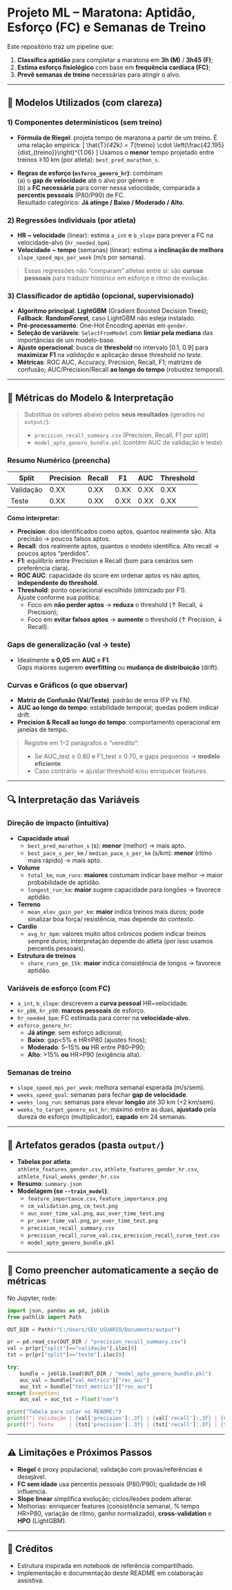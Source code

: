 # Projeto ML – Maratona: Aptidão, Esforço (FC) e Semanas de Treino

Este repositório traz um pipeline que:
1) **Classifica aptidão** para completar a maratona em **3h (M)** / **3h45 (F)**;  
2) **Estima esforço fisiológico** com base em **frequência cardíaca (FC)**;  
3) **Prevê semanas de treino** necessárias para atingir o alvo.

---

## 🧠 Modelos Utilizados (com clareza)

### 1) Componentes determinísticos (sem treino)
- **Fórmula de Riegel**: projeta tempo de maratona a partir de um treino. É uma relação empírica:
  \[
    \hat{T}_{42k} = T_{treino} \cdot \left(\frac{42.195}{dist_{treino}}\right)^{1.06}
  \]
  Usamos o **menor** tempo projetado entre treinos ≥10 km (por atleta): `best_pred_marathon_s`.

- **Regras de esforço (`esforco_genero_hr`)**: combinam  
  (a) o **gap de velocidade** até o alvo por gênero e  
  (b) a **FC necessária** para correr nessa velocidade, comparada a **percentis pessoais** (P80/P90) de FC.  
  Resultado categórico: **Já atinge / Baixo / Moderado / Alto**.

### 2) Regressões individuais (por atleta)
- **HR ~ velocidade** (linear): estima `a_int` e `b_slope` para prever a FC na velocidade-alvo (`hr_needed_bpm`).
- **Velocidade ~ tempo** (semanas) (linear): estima a **inclinação de melhora** `slope_speed_mps_per_week` (m/s por semana).

> Essas regressões não “comparam” atletas entre si: são **curvas pessoais** para traduzir histórico em esforço e ritmo de evolução.

### 3) Classificador de aptidão (opcional, supervisionado)
- **Algoritmo principal**: **LightGBM** (Gradient Boosted Decision Trees);  
  **Fallback**: **RandomForest**, caso LightGBM não esteja instalado.
- **Pré-processamento**: One-Hot Encoding apenas em `gender`.
- **Seleção de variáveis**: `SelectFromModel` com **limiar pela mediana** das importâncias de um modelo-base.
- **Ajuste operacional**: busca de **threshold** no intervalo [0.1, 0.9] para **maximizar F1** na *validação* e aplicação desse threshold no *teste*.
- **Métricas**: ROC AUC, Accuracy, Precision, Recall, F1; matrizes de confusão; AUC/Precision/Recall **ao longo do tempo** (robustez temporal).

---

## 🔢 Métricas do Modelo & Interpretação

> Substitua os valores abaixo pelos **seus resultados** (gerados no `output/`):
> - `precision_recall_summary.csv` (Precision, Recall, F1 por split)
> - `model_apto_genero_bundle.pkl` (contém AUC de validação e teste)

### Resumo Numérico (preencha)
| Split      | Precision | Recall | F1  | AUC  | Threshold |
|------------|-----------|--------|-----|------|-----------|
| Validação  | 0.XX      | 0.XX   | 0.XX| 0.XX | 0.XX      |
| Teste      | 0.XX      | 0.XX   | 0.XX| 0.XX | 0.XX      |

**Como interpretar:**
- **Precision**: dos identificados como aptos, quantos realmente são. Alta precisão → poucos falsos aptos.
- **Recall**: dos realmente aptos, quantos o modelo identifica. Alto recall → poucos aptos “perdidos”.
- **F1**: equilíbrio entre Precision e Recall (bom para cenários sem preferência clara).
- **ROC AUC**: capacidade do score em ordenar aptos vs não aptos, **independente do threshold**.
- **Threshold**: ponto operacional escolhido (otimizado por F1).  
  Ajuste conforme sua política:
  - Foco em **não perder aptos** → **reduza** o threshold (↑ Recall, ↓ Precision);
  - Foco em **evitar falsos aptos** → **aumente** o threshold (↑ Precision, ↓ Recall).

### Gaps de generalização (val → teste)
- Idealmente **≤ 0,05** em **AUC** e **F1**.  
  Gaps maiores sugerem **overfitting** ou **mudança de distribuição** (drift).

### Curvas e Gráficos (o que observar)
- **Matriz de Confusão (Val/Teste)**: padrão de erros (FP vs FN).
- **AUC ao longo do tempo**: estabilidade temporal; quedas podem indicar drift.
- **Precision & Recall ao longo do tempo**: comportamento operacional em janelas de tempo.

> Registre em 1–2 parágrafos o “veredito”:  
> - Se AUC_test ≥ 0.80 e F1_test ≥ 0.70, e gaps pequenos → **modelo eficiente**.  
> - Caso contrário → ajustar threshold e/ou enriquecer features.

---

## 🔍 Interpretação das Variáveis

### Direção de impacto (intuitiva)
- **Capacidade atual**
  - `best_pred_marathon_s` (s): **menor** (melhor) → mais apto.
  - `best_pace_s_per_km` / `median_pace_s_per_km` (s/km): **menor** (ritmo mais rápido) → mais apto.
- **Volume**
  - `total_km`, `num_runs`: **maiores** costumam indicar base melhor → maior probabilidade de aptidão.
  - `longest_run_km`: **maior** sugere capacidade para longões → favorece aptidão.
- **Terreno**
  - `mean_elev_gain_per_km`: **maior** indica treinos mais duros; pode sinalizar boa força/ resistência, mas depende do contexto.
- **Cardio**
  - `avg_hr_bpm`: valores muito altos crônicos podem indicar treinos sempre duros; interpretação depende do atleta (por isso usamos percentis pessoais).
- **Estrutura de treinos**
  - `share_runs_ge_15k`: **maior** indica consistência de longos → favorece aptidão.

### Variáveis de esforço (com FC)
- `a_int`, `b_slope`: descrevem a **curva pessoal** HR~velocidade.
- `hr_p80`, `hr_p90`: **marcos pessoais** de esforço.
- `hr_needed_bpm`: FC estimada para correr na **velocidade-alvo**.
- `esforco_genero_hr`:  
  - **Já atinge**: sem esforço adicional;  
  - **Baixo**: gap<5% e HR≤P80 (ajustes finos);  
  - **Moderado**: 5–15% **ou** HR entre P80–P90;  
  - **Alto**: >15% **ou** HR>P90 (exigência alta).

### Semanas de treino
- `slope_speed_mps_per_week`: melhora semanal esperada (m/s/sem).
- `weeks_speed_goal`: semanas para fechar **gap de velocidade**.
- `weeks_long_run`: semanas para elevar **longão** até 30 km (+2 km/sem).
- `weeks_to_target_genero_est_hr`: máximo entre as duas, **ajustado** pela dureza de esforço (multiplicador), **capado** em 24 semanas.

---

## 🧾 Artefatos gerados (pasta `output/`)

- **Tabelas por atleta**:  
  `athlete_features_gender.csv`, `athlete_features_gender_hr.csv`, `athlete_final_weeks_gender_hr.csv`
- **Resumo**: `summary.json`
- **Modelagem (se `--train_model`)**:
  - `feature_importance.csv`, `feature_importance.png`
  - `cm_validation.png`, `cm_test.png`
  - `auc_over_time_val.png`, `auc_over_time_test.png`
  - `pr_over_time_val.png`, `pr_over_time_test.png`
  - `precision_recall_summary.csv`
  - `precision_recall_curve_val.csv`, `precision_recall_curve_test.csv`
  - `model_apto_genero_bundle.pkl`

---

## 🧪 Como preencher automaticamente a seção de métricas

No Jupyter, rode:

```python
import json, pandas as pd, joblib
from pathlib import Path

OUT_DIR = Path(r"C:/Users/SEU_USUARIO/Documents/output")

pr = pd.read_csv(OUT_DIR / "precision_recall_summary.csv")
val = pr[pr["split"]=="validação"].iloc[0]
tst = pr[pr["split"]=="teste"].iloc[0]

try:
    bundle = joblib.load(OUT_DIR / "model_apto_genero_bundle.pkl")
    auc_val = bundle["val_metrics"]["roc_auc"]
    auc_tst = bundle["test_metrics"]["roc_auc"]
except Exception:
    auc_val = auc_tst = float("nan")

print("Tabela para colar no README:")
print(f"| Validação | {val['precision']:.3f} | {val['recall']:.3f} | {val['f1']:.3f} | {auc_val:.3f} | {val['threshold']:.2f} |")
print(f"| Teste     | {tst['precision']:.3f} | {tst['recall']:.3f} | {tst['f1']:.3f} | {auc_tst:.3f} | {tst['threshold']:.2f} |")
```

---

## ⚠️ Limitações e Próximos Passos

- **Riegel** é proxy populacional; validação com provas/referências é desejável.
- **FC sem idade** usa percentis pessoais (P80/P90); qualidade de HR influencia.
- **Slope linear** simplifica evolução; ciclos/lesões podem alterar.
- Melhorias: enriquecer features (consistência semanal, % tempo HR>P80, variação de ritmo, ganho normalizado), **cross-validation** e **HPO** (LightGBM).

---

## 📎 Créditos

- Estrutura inspirada em notebook de referência compartilhado.
- Implementação e documentação deste README em colaboração assistiva.
